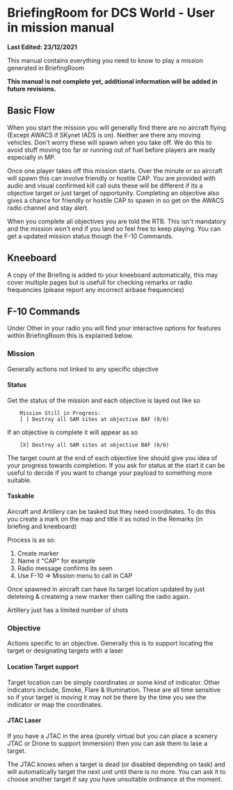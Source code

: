 # BriefingRoom for DCS World - User in mission manual
__Last Edited: 23/12/2021__

This manual contains everything you need to know to play a mission generated in BriefingRoom

**This manual is not complete yet, additional information will be added in future revisions.**

## Basic Flow
When you start the mission you will generally find there are no aircraft flying (Except AWACS if SKynet IADS is on). Neither are there any moving vehicles. Don't worry these will spawn when you take off. We do this to avoid stuff moving too far or running out of fuel before players are ready especially in MP.

Once one player takes off this mission starts. Over the minute or so aircraft will spawn this can involve friendly or hostile CAP. You are provided with audio and visual confirmed kill call outs these will be different if its a objective target or just target of opportunity. Completing an objective also gives a chance for friendly or hostile CAP to spawn in so get on the AWACS radio channel and stay alert.

When you complete all objectives you are told the RTB. This isn't mandatory and the mission won't end if you land so feel free to keep playing. You can get a updated mission status though the F-10 Commands.

## Kneeboard
A copy of the Briefing is added to your kneeboard automatically, this may cover multiple pages but is usefull for checking remarks or radio frequencies (please report any incorrect airbase frequencies)

## F-10 Commands

Under Other in your radio you will find your interactive options for features within BriefingRoom this is explained below.

### Mission

Generally actions not linked to any specific objective

#### Status

Get the status of the mission and each objective is layed out like so

        Mission Still in Progress:
        [ ] Destroy all SAM sites at objective BAF (0/6) 

If an objective is complete it will appear as so

        [X] Destroy all SAM sites at objective BAF (6/6) 

The target count at the end of each objective line should give you idea of your progress towards completion. If you ask for status at the start it can be useful to decide if you want to change your payload to something more suitable.

#### Taskable

Aircraft and Artillery can be tasked but they need coordinates. To do this you create a mark on the map and title it as noted in the Remarks (in briefing and kneeboard)

Process is as so:

1. Create marker 
1. Name it "CAP" for example
1. Radio message confirms its seen
1. Use F-10 => Mission menu to call in CAP

Once spawned in aircraft can have its target location updated by just deleteing & createing a new marker then calling the radio again.

Artillery just has a limited number of shots

### Objective

Actions specific to an objective. Generally this is to support locating the target or designating targets with a laser

#### Location Target support

Target location can be simply coordinates or some kind of indicator. Other indicators include, Smoke, Flare & Illumination. These are all time sensitive so if your target is moving it may not be there by the time you see the indicator or map the coordinates.

#### JTAC Laser
If you have a JTAC in the area (purely virtual but you can place a scenery JTAC or Drone to support Immersion) then you can ask them to lase a target.

The JTAC knows when a target is dead (or disabled depending on task) and will automatically target the next unit until there is no more. You can ask it to choose another target if say you have unsuitable ordinance at the moment. 

